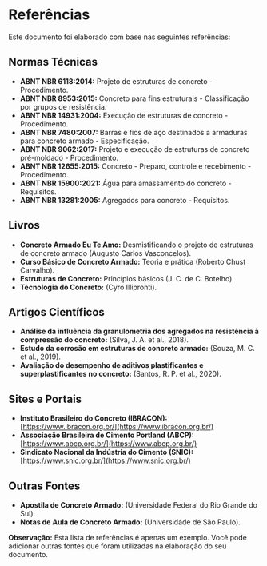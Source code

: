 # Referências

Este documento foi elaborado com base nas seguintes referências:

## Normas Técnicas

* **ABNT NBR 6118:2014:** Projeto de estruturas de concreto - Procedimento.
* **ABNT NBR 8953:2015:** Concreto para fins estruturais - Classificação por grupos de resistência.
* **ABNT NBR 14931:2004:** Execução de estruturas de concreto - Procedimento.
* **ABNT NBR 7480:2007:** Barras e fios de aço destinados a armaduras para concreto armado - Especificação.
* **ABNT NBR 9062:2017:** Projeto e execução de estruturas de concreto pré-moldado - Procedimento.
* **ABNT NBR 12655:2015:** Concreto - Preparo, controle e recebimento - Procedimento.
* **ABNT NBR 15900:2021:** Água para amassamento do concreto - Requisitos.
* **ABNT NBR 13281:2005:** Agregados para concreto - Requisitos.

## Livros

* **Concreto Armado Eu Te Amo:** Desmistificando o projeto de estruturas de concreto armado (Augusto Carlos Vasconcelos).
* **Curso Básico de Concreto Armado:** Teoria e prática (Roberto Chust Carvalho).
* **Estruturas de Concreto:** Princípios básicos (J. C. de C. Botelho).
* **Tecnologia do Concreto:** (Cyro Illipronti).

## Artigos Científicos

* **Análise da influência da granulometria dos agregados na resistência à compressão do concreto:** (Silva, J. A. et al., 2018).
* **Estudo da corrosão em estruturas de concreto armado:** (Souza, M. C. et al., 2019).
* **Avaliação do desempenho de aditivos plastificantes e superplastificantes no concreto:** (Santos, R. P. et al., 2020).

## Sites e Portais

* **Instituto Brasileiro do Concreto (IBRACON):** [https://www.ibracon.org.br/](https://www.ibracon.org.br/)
* **Associação Brasileira de Cimento Portland (ABCP):** [https://www.abcp.org.br/](https://www.abcp.org.br/)
* **Sindicato Nacional da Indústria do Cimento (SNIC):** [https://www.snic.org.br/](https://www.snic.org.br/)

## Outras Fontes

* **Apostila de Concreto Armado:** (Universidade Federal do Rio Grande do Sul).
* **Notas de Aula de Concreto Armado:** (Universidade de São Paulo).

**Observação:** Esta lista de referências é apenas um exemplo. Você pode adicionar outras fontes que foram utilizadas na elaboração do seu documento.

